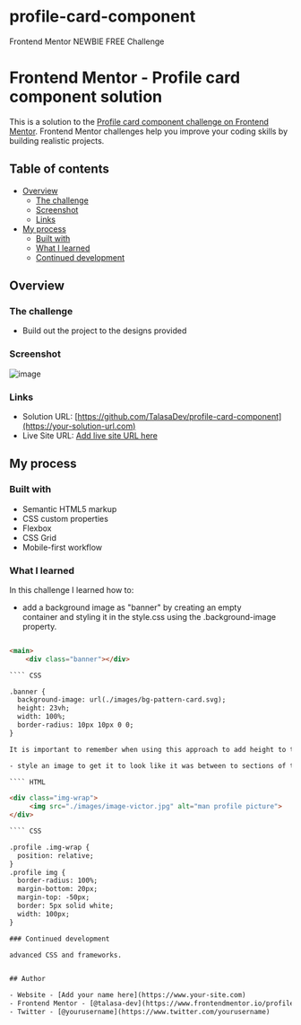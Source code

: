 # profile-card-component
Frontend Mentor NEWBIE FREE Challenge

# Frontend Mentor - Profile card component solution

This is a solution to the [Profile card component challenge on Frontend Mentor](https://www.frontendmentor.io/challenges/profile-card-component-cfArpWshJ). Frontend Mentor challenges help you improve your coding skills by building realistic projects. 

## Table of contents

- [Overview](#overview)
  - [The challenge](#the-challenge)
  - [Screenshot](#screenshot)
  - [Links](#links)
- [My process](#my-process)
  - [Built with](#built-with)
  - [What I learned](#what-i-learned)
  - [Continued development](#continued-development)
  
## Overview

### The challenge

- Build out the project to the designs provided

### Screenshot

![image](https://user-images.githubusercontent.com/119393713/205567447-34900b3e-0637-4906-8e25-6620819f6022.png)



### Links

- Solution URL: [https://github.com/TalasaDev/profile-card-component](https://your-solution-url.com)
- Live Site URL: [Add live site URL here](https://your-live-site-url.com)

## My process

### Built with

- Semantic HTML5 markup
- CSS custom properties
- Flexbox
- CSS Grid
- Mobile-first workflow

### What I learned

In this challenge I learned how to:

- add a background image as "banner" by creating an empty <div class="banner"> container and styling it in the style.css using the .background-image property.

```` HTML

<main>    
    <div class="banner"></div>

```` CSS

.banner {
  background-image: url(./images/bg-pattern-card.svg);
  height: 23vh;
  width: 100%;
  border-radius: 10px 10px 0 0;
}

It is important to remember when using this approach to add height to the .banner container, otherwise it won't be seing. 

- style an image to get it to look like it was between to sections of the HTML. To do so, I applied a negative top margin.

```` HTML

<div class="img-wrap">
     <img src="./images/image-victor.jpg" alt="man profile picture">
</div>

```` CSS

.profile .img-wrap {
  position: relative;
}
.profile img {
  border-radius: 100%;
  margin-bottom: 20px;
  margin-top: -50px;
  border: 5px solid white;
  width: 100px;  
}

### Continued development

advanced CSS and frameworks.


## Author

- Website - [Add your name here](https://www.your-site.com)
- Frontend Mentor - [@talasa-dev](https://www.frontendmentor.io/profile/yourusername)
- Twitter - [@yourusername](https://www.twitter.com/yourusername)

